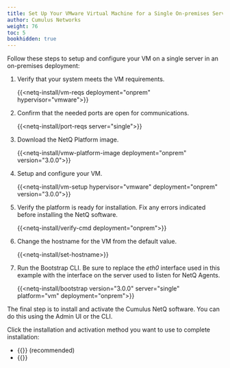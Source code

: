 ```yaml
---
title: Set Up Your VMware Virtual Machine for a Single On-premises Server
author: Cumulus Networks
weight: 76
toc: 5
bookhidden: true
---
```

Follow these steps to setup and configure your VM on a single server in an on-premises deployment:

1. Verify that your system meets the VM requirements.

    {{<netq-install/vm-reqs deployment="onprem" hypervisor="vmware">}}

2. Confirm that the needed ports are open for communications.

    {{<netq-install/port-reqs server="single">}}

3. Download the NetQ Platform image.

    {{<netq-install/vmw-platform-image deployment="onprem" version="3.0.0">}}

4. Setup and configure your VM.

    {{<netq-install/vm-setup hypervisor="vmware" deployment="onprem" version="3.0.0">}}

5. Verify the platform is ready for installation. Fix any errors indicated before installing the NetQ software.

    {{<netq-install/verify-cmd deployment="onprem">}}

6. Change the hostname for the VM from the default value.

    {{<netq-install/set-hostname>}}
    
7. Run the Bootstrap CLI. Be sure to replace the *eth0* interface used in this example with the interface on the server used to listen for NetQ Agents.

    {{<netq-install/bootstrap version="3.0.0" server="single" platform="vm" deployment="onprem">}}

The final step is to install and activate the Cumulus NetQ software.  You can do this using the Admin UI or the CLI.

Click the installation and activation method you want to use to complete installation:

- {{<link title="Install NetQ Using the Admin UI" text="Use the Admin UI">}} (recommended)
- {{<link title="Install NetQ Using the CLI" text="Use the CLI">}}
